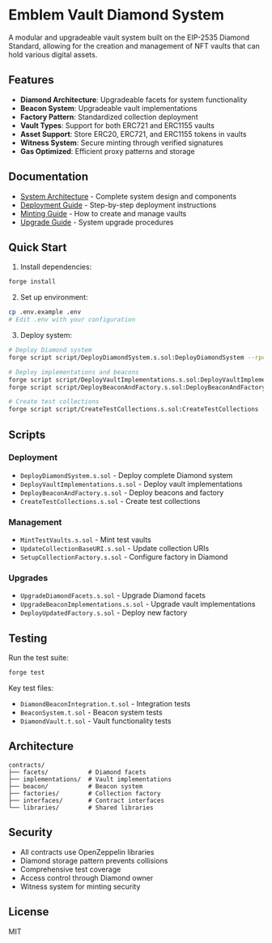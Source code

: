 # Emblem Vault Diamond System

A modular and upgradeable vault system built on the EIP-2535 Diamond Standard, allowing for the creation and management of NFT vaults that can hold various digital assets.

## Features

- **Diamond Architecture**: Upgradeable facets for system functionality
- **Beacon System**: Upgradeable vault implementations
- **Factory Pattern**: Standardized collection deployment
- **Vault Types**: Support for both ERC721 and ERC1155 vaults
- **Asset Support**: Store ERC20, ERC721, and ERC1155 tokens in vaults
- **Witness System**: Secure minting through verified signatures
- **Gas Optimized**: Efficient proxy patterns and storage

## Documentation

- [System Architecture](docs/SystemArchitecture.md) - Complete system design and components
- [Deployment Guide](docs/DeploymentGuide.md) - Step-by-step deployment instructions
- [Minting Guide](docs/MintingGuide.md) - How to create and manage vaults
- [Upgrade Guide](docs/UpgradeGuide.md) - System upgrade procedures

## Quick Start

1. Install dependencies:

```bash
forge install
```

2. Set up environment:

```bash
cp .env.example .env
# Edit .env with your configuration
```

3. Deploy system:

```bash
# Deploy Diamond system
forge script script/DeployDiamondSystem.s.sol:DeployDiamondSystem --rpc-url <network> -vvvv --broadcast

# Deploy implementations and beacons
forge script script/DeployVaultImplementations.s.sol:DeployVaultImplementations --rpc-url <network> -vvvv --broadcast
forge script script/DeployBeaconAndFactory.s.sol:DeployBeaconAndFactory --rpc-url <network> -vvvv --broadcast

# Create test collections
forge script script/CreateTestCollections.s.sol:CreateTestCollections --rpc-url <network> -vvvv --broadcast
```

## Scripts

### Deployment

- `DeployDiamondSystem.s.sol` - Deploy complete Diamond system
- `DeployVaultImplementations.s.sol` - Deploy vault implementations
- `DeployBeaconAndFactory.s.sol` - Deploy beacons and factory
- `CreateTestCollections.s.sol` - Create test collections

### Management

- `MintTestVaults.s.sol` - Mint test vaults
- `UpdateCollectionBaseURI.s.sol` - Update collection URIs
- `SetupCollectionFactory.s.sol` - Configure factory in Diamond

### Upgrades

- `UpgradeDiamondFacets.s.sol` - Upgrade Diamond facets
- `UpgradeBeaconImplementations.s.sol` - Upgrade vault implementations
- `DeployUpdatedFactory.s.sol` - Deploy new factory

## Testing

Run the test suite:

```bash
forge test
```

Key test files:

- `DiamondBeaconIntegration.t.sol` - Integration tests
- `BeaconSystem.t.sol` - Beacon system tests
- `DiamondVault.t.sol` - Vault functionality tests

## Architecture

```
contracts/
├── facets/           # Diamond facets
├── implementations/  # Vault implementations
├── beacon/           # Beacon system
├── factories/        # Collection factory
├── interfaces/       # Contract interfaces
└── libraries/        # Shared libraries
```

## Security

- All contracts use OpenZeppelin libraries
- Diamond storage pattern prevents collisions
- Comprehensive test coverage
- Access control through Diamond owner
- Witness system for minting security

## License

MIT
